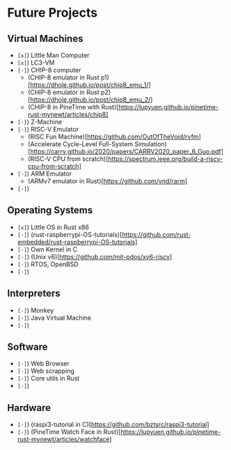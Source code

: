 # Future Projects

## Virtual Machines

- `[x]`) Little Man Computer
- `[x]`) LC3-VM
- `[·]`) CHIP-8 computer
    - (CHIP-8 emulator in Rust p1)[https://dhole.github.io/post/chip8_emu_1/]
    - (CHIP-8 emulator in Rust p2)[https://dhole.github.io/post/chip8_emu_2/]
    - (CHIP-8 in PineTime with Rust)[https://lupyuen.github.io/pinetime-rust-mynewt/articles/chip8]
- `[·]`) Z-Machine
- `[·]`) RISC-V Emulator
    - (RISC Fun Machine)[https://github.com/OutOfTheVoid/rvfm]
    - (Accelerate Cycle-Level Full-System Simulation)[https://carrv.github.io/2020/papers/CARRV2020_paper_6_Guo.pdf]
    - (RISC-V CPU from scratch)[https://spectrum.ieee.org/build-a-riscv-cpu-from-scratch]
- `[·]`) ARM Emulator
    - (ARMv7 emulator in Rust)[https://github.com/vnd/rarm]
- `[·]`)

## Operating Systems

- `[x]`) Little OS in Rust x86
- `[·]`) (rust-raspberrypi-OS-tutorials)[https://github.com/rust-embedded/rust-raspberrypi-OS-tutorials]
- `[·]`) Own Kernel in C
- `[·]`) (Unix v6)[https://github.com/mit-pdos/xv6-riscv]
- `[·]`) RTOS, OpenBSD
- `[·]`)


## Interpreters

- `[·]`) Monkey
- `[·]`) Java Virtual Machine
- `[·]`)

## Software

- `[·]`) Web Browser
- `[·]`) Web scrapping
- `[·]`) Core utils in Rust
- `[·]`)

## Hardware

- `[·]`) (raspi3-tutorial in C)[https://github.com/bztsrc/raspi3-tutorial]
- `[·]`) (PineTime Watch Face in Rust)[https://lupyuen.github.io/pinetime-rust-mynewt/articles/watchface]
